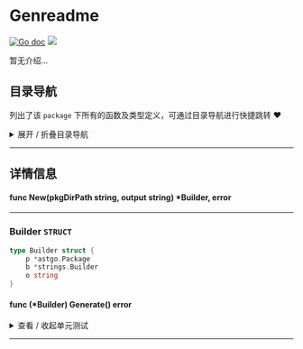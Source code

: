 # Genreadme

[![Go doc](https://img.shields.io/badge/go.dev-reference-brightgreen?logo=go&logoColor=white&style=flat)](https://pkg.go.dev/github.com/kercylan98/minotaur)
![](https://img.shields.io/badge/Email-kercylan@gmail.com-green.svg?style=flat)

暂无介绍...


## 目录导航
列出了该 `package` 下所有的函数及类型定义，可通过目录导航进行快捷跳转 ❤️
<details>
<summary>展开 / 折叠目录导航</summary>


> 包级函数定义

|函数名称|描述
|:--|:--
|[New](#New)|暂无描述...


> 类型定义

|类型|名称|描述
|:--|:--|:--
|`STRUCT`|[Builder](#builder)|暂无描述...

</details>


***
## 详情信息
#### func New(pkgDirPath string, output string)  *Builder,  error
<span id="New"></span>

***
### Builder `STRUCT`

```go
type Builder struct {
	p *astgo.Package
	b *strings.Builder
	o string
}
```
#### func (*Builder) Generate()  error
<details>
<summary>查看 / 收起单元测试</summary>


```go

func TestBuilder_Generate(t *testing.T) {
	filepath.Walk("/Users/kercylan/Coding.localized/Go/minotaur", func(path string, info fs.FileInfo, err error) error {
		if !info.IsDir() {
			return nil
		}
		if strings.Contains(strings.TrimPrefix(path, "/Users/kercylan/Coding.localized/Go/minotaur"), ".") {
			return nil
		}
		b, err := New(path, filepath.Join(path, "README.md"))
		if err != nil {
			return nil
		}
		if err = b.Generate(); err != nil {
			panic(err)
		}
		return nil
	})
}

```


</details>


***
